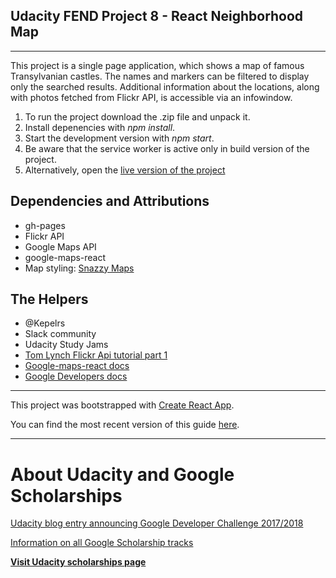 ## Udacity FEND Project 8 - React Neighborhood Map
---

This project is a single page application, which shows a map of famous Transylvanian castles. The names and markers can be filtered to display only the searched results. Additional information about the locations, along with photos fetched from Flickr API, is accessible via an infowindow.

1. To run the project download the .zip file and unpack it.
2. Install depenencies with _npm install_.
2. Start the development version with _npm start_.
3. Be aware that the service worker is active only in build version of the project.
4. Alternatively, open the [live version of the project](https://ewastasiak.github.io/neighborhood-map-react/)


## Dependencies and Attributions

- gh-pages
- Flickr API
- Google Maps API
- google-maps-react
- Map styling: [Snazzy Maps](https://snazzymaps.com/style/30/cobalt)

## The Helpers
- @Kepelrs
- Slack community
- Udacity Study Jams
- [Tom Lynch Flickr Api tutorial part 1](https://www.youtube.com/watch?v=RkXotG7YUek)
- [Google-maps-react docs](https://www.npmjs.com/package/google-maps-react)
- [Google Developers docs](https://developers.google.com/maps/documentation/javascript/tutorial)





---
This project was bootstrapped with [Create React App](https://github.com/facebookincubator/create-react-app).

You can find the most recent version of this guide [here](https://github.com/facebookincubator/create-react-app/blob/master/packages/react-scripts/template/README.md).



---

# About Udacity and Google Scholarships

[Udacity blog entry announcing Google Developer Challenge 2017/2018](https://blog.udacity.com/2017/09/announcing-60000-challenge-scholarships-udacity-google.html)

[Information on all Google Scholarship tracks](https://www.udacity.com/google-scholarships)

**[Visit Udacity scholarships page](https://www.udacity.com/scholarships)**